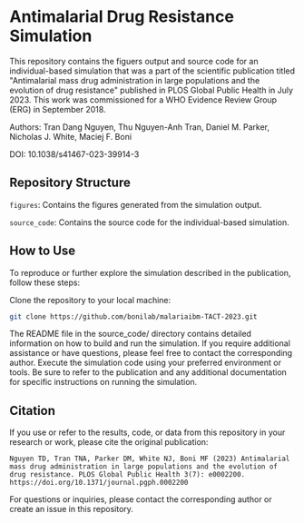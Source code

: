 # Antimalarial Drug Resistance Simulation

This repository contains the figuers output and source code for an individual-based
simulation that was a part of the scientific publication titled "Antimalarial
mass drug administration in large populations and the evolution of drug
resistance" published in PLOS Global Public Health in July 2023. This work was
commissioned for a WHO Evidence Review Group (ERG) in September 2018.

Authors: Tran Dang Nguyen, Thu Nguyen-Anh Tran, Daniel M. Parker, Nicholas J.
White, Maciej F. Boni

DOI: 10.1038/s41467-023-39914-3

## Repository Structure

`figures`: Contains the figures generated from the simulation output.

`source_code`: Contains the source code for the individual-based simulation.

## How to Use

To reproduce or further explore the simulation described in the publication,
follow these steps:

Clone the repository to your local machine:

```sh
git clone https://github.com/bonilab/malariaibm-TACT-2023.git
```

The README file in the source_code/ directory contains detailed information on
how to build and run the simulation. If you require additional assistance or
have questions, please feel free to contact the corresponding author. Execute
the simulation code using your preferred environment or tools. Be sure to refer
to the publication and any additional documentation for specific instructions
on running the simulation.

## Citation

If you use or refer to the results, code, or data from this repository in your
research or work, please cite the original publication:

```text
Nguyen TD, Tran TNA, Parker DM, White NJ, Boni MF (2023) Antimalarial mass drug administration in large populations and the evolution of drug resistance. PLOS Global Public Health 3(7): e0002200. https://doi.org/10.1371/journal.pgph.0002200
```

For questions or inquiries, please contact the corresponding author or create
an issue in this repository.
